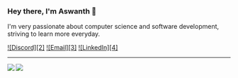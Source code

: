 ### Hey there, I'm Aswanth 👋
I'm very passionate about computer science and software development, striving to learn more everyday. 


[![Discord][2]](iamaswanth#1501)
[![Email][3]](mailto:aswanth.babu@confianzit.biz)
[![LinkedIn][4]](https://www.linkedin.com/in/iamaswanth/)

<hr>


<img align="left" src="https://github-readme-stats.vercel.app/api?username=aswanth-confianz&count_private=true&include_all_commits=true&show_icons=true&hide_border=true&bg_color=0d1117&text_color=c9d1d9&title_color=50a6ff&icon_color=3572a5"/>
<img align="left" src="https://github-readme-stats.vercel.app/api/top-langs/?username=aswanth-confianz&layout=compact&card_width=250&hide_border=true&bg_color=0d1117&text_color=c9d1d9&title_color=50a6ff&icon_color=3572a5"/>

